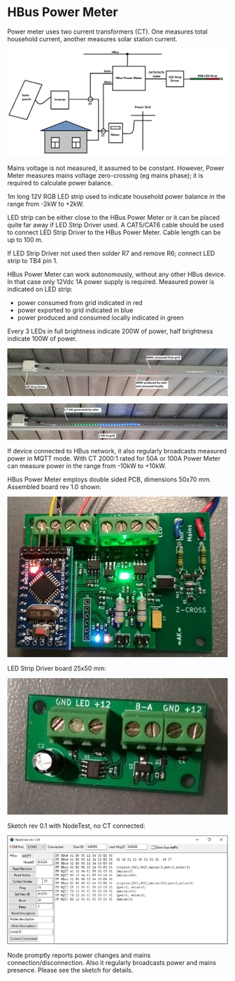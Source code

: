 # HBus Power Meter

Power meter uses two current transformers (CT). One measures total household current, another measures solar station current. 

![Pic1](https://github.com/akouz/HBus/blob/master/Devices/07_Power_Meter/Doc/Pic1.png)

Mains voltage is not measured, it assumed to be constant. However, Power Meter measures mains voltage zero-crossing (eg mains phase); it is required to calculate power balance. 

1m long 12V RGB LED strip used to indicate household power balance in the range from -2kW to +2kW.  

LED strip can be either close to the HBus Power Meter or it can be placed quite far away if LED Strip Driver used. A CAT5/CAT6 cable should be used to connect LED Strip Driver to the HBus Power Meter. Cable length can be up to 100 m. 

If LED Strip Driver not used then solder R7 and remove R6; connect LED strip to TB4 pin 1.

HBus Power Meter can work autonomously, without any other HBus device. In that case only 12Vdc 1A power supply is required. Measured power is indicated on LED strip:
- power consumed from grid indicated in red
- power exported to grid indicated in blue
- power produced and consumed locally indicated in green

Every 3 LEDs in full brightness indicate 200W of power, half brightness indicate 100W of power.

![Pic2](https://github.com/akouz/HBus/blob/master/Devices/07_Power_Meter/Doc/Pic2.jpg)

![Pic3](https://github.com/akouz/HBus/blob/master/Devices/07_Power_Meter/Doc/Pic3.jpg)

If device connected to HBus network, it also regularly broadcasts measured power in MQTT mode. With CT 2000:1  rated for 50A or 100A Power Meter can measure power in the range from -10kW to +10kW. 

HBus Power Meter employs double sided PCB, dimensions 50x70 mm. Assembled board rev 1.0 shown:

![Pic4](https://github.com/akouz/HBus/blob/master/Devices/07_Power_Meter/Doc/Power_Meter.jpg)

LED Strip Driver board 25x50 mm:

![Pic5](https://github.com/akouz/HBus/blob/master/Devices/07_Power_Meter/Doc/Strip_Driver.jpg)

Sketch rev 0.1 with NodeTest, no CT connected:

![Pic6](https://github.com/akouz/HBus/blob/master/Devices/07_Power_Meter/Doc/NodeTest.png)

Node promptly reports power changes and mains connection/disconnection. Also it regularly broadcasts power and mains presence. Please see the sketch for details. 
